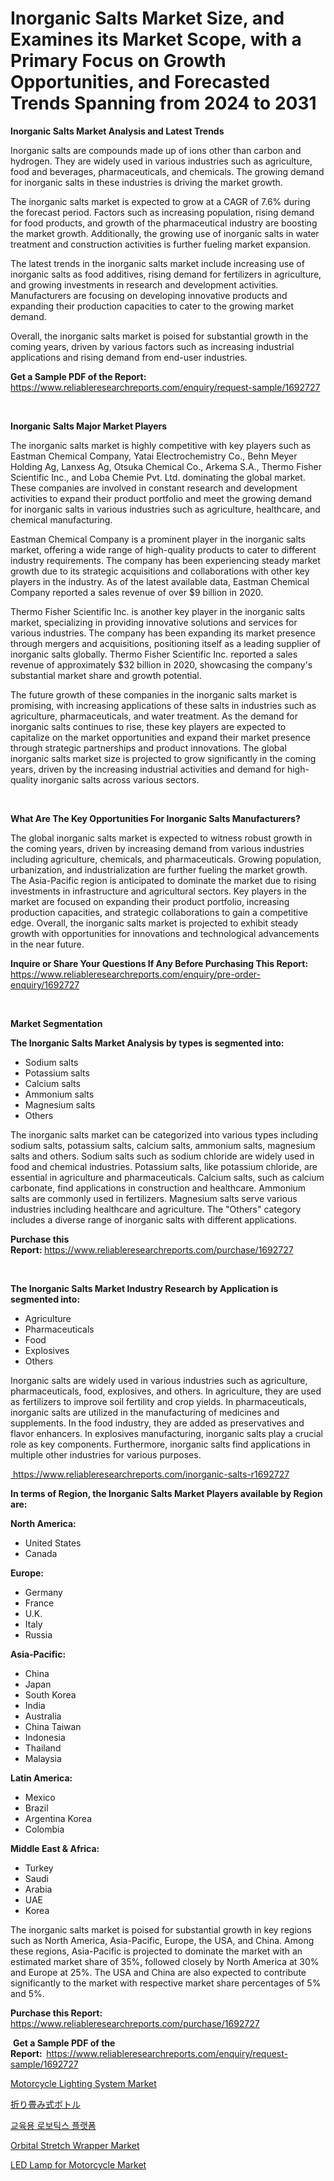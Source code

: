 <p><h1>Inorganic Salts Market Size, and Examines its Market Scope, with a Primary Focus on Growth Opportunities, and Forecasted Trends Spanning from 2024 to 2031</h1></p><p><strong>Inorganic Salts Market Analysis and Latest Trends</strong></p>
<p><p>Inorganic salts are compounds made up of ions other than carbon and hydrogen. They are widely used in various industries such as agriculture, food and beverages, pharmaceuticals, and chemicals. The growing demand for inorganic salts in these industries is driving the market growth.</p><p>The inorganic salts market is expected to grow at a CAGR of 7.6% during the forecast period. Factors such as increasing population, rising demand for food products, and growth of the pharmaceutical industry are boosting the market growth. Additionally, the growing use of inorganic salts in water treatment and construction activities is further fueling market expansion.</p><p>The latest trends in the inorganic salts market include increasing use of inorganic salts as food additives, rising demand for fertilizers in agriculture, and growing investments in research and development activities. Manufacturers are focusing on developing innovative products and expanding their production capacities to cater to the growing market demand.</p><p>Overall, the inorganic salts market is poised for substantial growth in the coming years, driven by various factors such as increasing industrial applications and rising demand from end-user industries.</p></p>
<p><strong>Get a Sample PDF of the Report:&nbsp;</strong> <a href="https://www.reliableresearchreports.com/enquiry/request-sample/1692727">https://www.reliableresearchreports.com/enquiry/request-sample/1692727</a></p>
<p>&nbsp;</p>
<p><strong>Inorganic Salts Major Market Players</strong></p>
<p><p>The inorganic salts market is highly competitive with key players such as Eastman Chemical Company, Yatai Electrochemistry Co., Behn Meyer Holding Ag, Lanxess Ag, Otsuka Chemical Co., Arkema S.A., Thermo Fisher Scientific Inc., and Loba Chemie Pvt. Ltd. dominating the global market. These companies are involved in constant research and development activities to expand their product portfolio and meet the growing demand for inorganic salts in various industries such as agriculture, healthcare, and chemical manufacturing.</p><p>Eastman Chemical Company is a prominent player in the inorganic salts market, offering a wide range of high-quality products to cater to different industry requirements. The company has been experiencing steady market growth due to its strategic acquisitions and collaborations with other key players in the industry. As of the latest available data, Eastman Chemical Company reported a sales revenue of over $9 billion in 2020.</p><p>Thermo Fisher Scientific Inc. is another key player in the inorganic salts market, specializing in providing innovative solutions and services for various industries. The company has been expanding its market presence through mergers and acquisitions, positioning itself as a leading supplier of inorganic salts globally. Thermo Fisher Scientific Inc. reported a sales revenue of approximately $32 billion in 2020, showcasing the company's substantial market share and growth potential.</p><p>The future growth of these companies in the inorganic salts market is promising, with increasing applications of these salts in industries such as agriculture, pharmaceuticals, and water treatment. As the demand for inorganic salts continues to rise, these key players are expected to capitalize on the market opportunities and expand their market presence through strategic partnerships and product innovations. The global inorganic salts market size is projected to grow significantly in the coming years, driven by the increasing industrial activities and demand for high-quality inorganic salts across various sectors.</p></p>
<p>&nbsp;</p>
<p><strong>What Are The Key Opportunities For Inorganic Salts Manufacturers?</strong></p>
<p><p>The global inorganic salts market is expected to witness robust growth in the coming years, driven by increasing demand from various industries including agriculture, chemicals, and pharmaceuticals. Growing population, urbanization, and industrialization are further fueling the market growth. The Asia-Pacific region is anticipated to dominate the market due to rising investments in infrastructure and agricultural sectors. Key players in the market are focused on expanding their product portfolio, increasing production capacities, and strategic collaborations to gain a competitive edge. Overall, the inorganic salts market is projected to exhibit steady growth with opportunities for innovations and technological advancements in the near future.</p></p>
<p><strong>Inquire or Share Your Questions If Any Before Purchasing This Report:</strong> <a href="https://www.reliableresearchreports.com/enquiry/pre-order-enquiry/1692727">https://www.reliableresearchreports.com/enquiry/pre-order-enquiry/1692727</a></p>
<p>&nbsp;</p>
<p><strong>Market Segmentation</strong></p>
<p><strong>The Inorganic Salts Market Analysis by types is segmented into:</strong></p>
<p><ul><li>Sodium salts</li><li>Potassium salts</li><li>Calcium salts</li><li>Ammonium salts</li><li>Magnesium salts</li><li>Others</li></ul></p>
<p><p>The inorganic salts market can be categorized into various types including sodium salts, potassium salts, calcium salts, ammonium salts, magnesium salts and others. Sodium salts such as sodium chloride are widely used in food and chemical industries. Potassium salts, like potassium chloride, are essential in agriculture and pharmaceuticals. Calcium salts, such as calcium carbonate, find applications in construction and healthcare. Ammonium salts are commonly used in fertilizers. Magnesium salts serve various industries including healthcare and agriculture. The "Others" category includes a diverse range of inorganic salts with different applications.</p></p>
<p><strong>Purchase this Report:&nbsp;</strong><a href="https://www.reliableresearchreports.com/purchase/1692727">https://www.reliableresearchreports.com/purchase/1692727</a></p>
<p>&nbsp;</p>
<p><strong>The Inorganic Salts Market Industry Research by Application is segmented into:</strong></p>
<p><ul><li>Agriculture</li><li>Pharmaceuticals</li><li>Food</li><li>Explosives</li><li>Others</li></ul></p>
<p><p>Inorganic salts are widely used in various industries such as agriculture, pharmaceuticals, food, explosives, and others. In agriculture, they are used as fertilizers to improve soil fertility and crop yields. In pharmaceuticals, inorganic salts are utilized in the manufacturing of medicines and supplements. In the food industry, they are added as preservatives and flavor enhancers. In explosives manufacturing, inorganic salts play a crucial role as key components. Furthermore, inorganic salts find applications in multiple other industries for various purposes.</p></p>
<p><a href="https://www.reliableresearchreports.com/inorganic-salts-r1692727">&nbsp;https://www.reliableresearchreports.com/inorganic-salts-r1692727</a></p>
<p><strong>In terms of Region, the Inorganic Salts Market Players available by Region are:</strong></p>
<p>
    <p> <strong> North America: </strong>
        <ul>
            <li>United States</li>
            <li>Canada</li>
        </ul>
        </p> 
    <p> <strong> Europe: </strong>
        <ul>
            <li>Germany</li>
            <li>France</li>
            <li>U.K.</li>
            <li>Italy</li>
            <li>Russia</li>
        </ul>
        </p> 
    <p> <strong> Asia-Pacific: </strong>
        <ul>
            <li>China</li>
            <li>Japan</li>
            <li>South Korea</li>
            <li>India</li>
            <li>Australia</li>
            <li>China Taiwan</li>
            <li>Indonesia</li>
            <li>Thailand</li>
            <li>Malaysia</li>
        </ul>
        </p> 
    <p> <strong> Latin America: </strong>
        <ul>
            <li>Mexico</li>
            <li>Brazil</li>
            <li>Argentina Korea</li>
            <li>Colombia</li>
        </ul>
        </p> 
    <p> <strong> Middle East & Africa: </strong>
        <ul>
            <li>Turkey</li>
            <li>Saudi</li>
            <li>Arabia</li>
            <li>UAE</li>
            <li>Korea</li>
        </ul>
    </p>
    </p>
<p><p>The inorganic salts market is poised for substantial growth in key regions such as North America, Asia-Pacific, Europe, the USA, and China. Among these regions, Asia-Pacific is projected to dominate the market with an estimated market share of 35%, followed closely by North America at 30% and Europe at 25%. The USA and China are also expected to contribute significantly to the market with respective market share percentages of 5% and 5%.</p></p>
<p><strong>Purchase this Report: </strong><a href="https://www.reliableresearchreports.com/purchase/1692727">https://www.reliableresearchreports.com/purchase/1692727</a></p>
<p>&nbsp;<strong>Get a Sample PDF of the Report:&nbsp;&nbsp;</strong><a href="https://www.reliableresearchreports.com/enquiry/request-sample/1692727">https://www.reliableresearchreports.com/enquiry/request-sample/1692727</a></p>
<p><strong></strong></p>
<p><p><a href="https://github.com/GroverBarry/Market-Research-Report-List-5/blob/main/motorcycle-lighting-system-market.md">Motorcycle Lighting System Market</a></p><p><a href="https://github.com/tanyaali3/Market-Research-Report-List-1/blob/main/1489540129176.md">折り畳み式ボトル</a></p><p><a href="https://github.com/fatmarawatan39/Market-Research-Report-List-1/blob/main/3154611116632.md">교육용 로보틱스 플랫폼</a></p><p><a href="https://issuu.com/reportprime-2/docs/orbital-stretch-wrapper-market-size-2030.pptx">Orbital Stretch Wrapper Market</a></p><p><a href="https://github.com/lylyparadise/Market-Research-Report-List-3/blob/main/led-lamp-for-motorcycle-market.md">LED Lamp for Motorcycle Market</a></p></p>